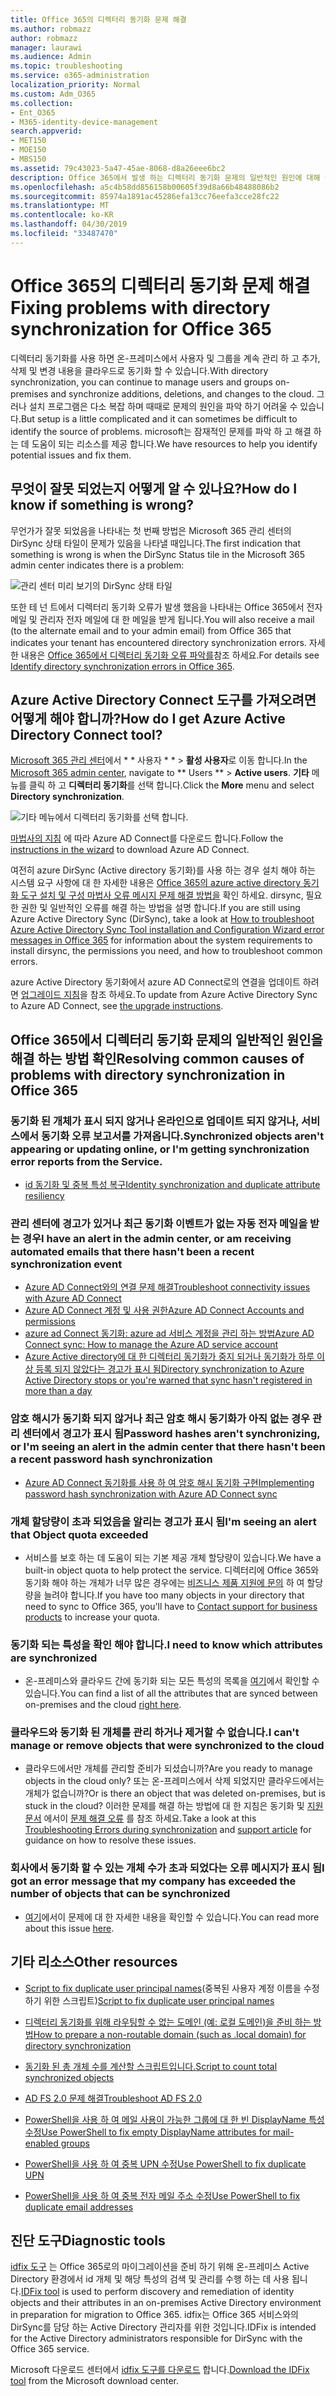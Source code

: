 ```yaml
---
title: Office 365의 디렉터리 동기화 문제 해결
ms.author: robmazz
author: robmazz
manager: laurawi
ms.audience: Admin
ms.topic: troubleshooting
ms.service: o365-administration
localization_priority: Normal
ms.custom: Adm_O365
ms.collection:
- Ent_O365
- M365-identity-device-management
search.appverid:
- MET150
- MOE150
- MBS150
ms.assetid: 79c43023-5a47-45ae-8068-d8a26eee6bc2
description: Office 365에서 발생 하는 디렉터리 동기화 문제의 일반적인 원인에 대해 설명 하 고 이러한 문제를 해결 하는 데 도움이 되는 몇 가지 방법을 제공 합니다.
ms.openlocfilehash: a5c4b58dd856158b00605f39d8a66b48488086b2
ms.sourcegitcommit: 85974a1891ac45286efa13cc76eefa3cce28fc22
ms.translationtype: MT
ms.contentlocale: ko-KR
ms.lasthandoff: 04/30/2019
ms.locfileid: "33487470"
---
```

# <a name="fixing-problems-with-directory-synchronization-for-office-365"></a><span data-ttu-id="20fba-103">Office 365의 디렉터리 동기화 문제 해결</span><span class="sxs-lookup"><span data-stu-id="20fba-103">Fixing problems with directory synchronization for Office 365</span></span>

<span data-ttu-id="20fba-104">디렉터리 동기화를 사용 하면 온-프레미스에서 사용자 및 그룹을 계속 관리 하 고 추가, 삭제 및 변경 내용을 클라우드로 동기화 할 수 있습니다.</span><span class="sxs-lookup"><span data-stu-id="20fba-104">With directory synchronization, you can continue to manage users and groups on-premises and synchronize additions, deletions, and changes to the cloud.</span></span> <span data-ttu-id="20fba-105">그러나 설치 프로그램은 다소 복잡 하며 때때로 문제의 원인을 파악 하기 어려울 수 있습니다.</span><span class="sxs-lookup"><span data-stu-id="20fba-105">But setup is a little complicated and it can sometimes be difficult to identify the source of problems.</span></span> <span data-ttu-id="20fba-106">microsoft는 잠재적인 문제를 파악 하 고 해결 하는 데 도움이 되는 리소스를 제공 합니다.</span><span class="sxs-lookup"><span data-stu-id="20fba-106">We have resources to help you identify potential issues and fix them.</span></span>
  
## <a name="how-do-i-know-if-something-is-wrong"></a><span data-ttu-id="20fba-107">무엇이 잘못 되었는지 어떻게 알 수 있나요?</span><span class="sxs-lookup"><span data-stu-id="20fba-107">How do I know if something is wrong?</span></span>

<span data-ttu-id="20fba-108">무언가가 잘못 되었음을 나타내는 첫 번째 방법은 Microsoft 365 관리 센터의 DirSync 상태 타일이 문제가 있음을 나타낼 때입니다.</span><span class="sxs-lookup"><span data-stu-id="20fba-108">The first indication that something is wrong is when the DirSync Status tile in the Microsoft 365 admin center indicates there is a problem:</span></span>
  
![관리 센터 미리 보기의 DirSync 상태 타일](media/060006e9-de61-49d5-8979-e77cda198e71.png)
  
<span data-ttu-id="20fba-110">또한 테 넌 트에서 디렉터리 동기화 오류가 발생 했음을 나타내는 Office 365에서 전자 메일 및 관리자 전자 메일에 대 한 메일을 받게 됩니다.</span><span class="sxs-lookup"><span data-stu-id="20fba-110">You will also receive a mail (to the alternate email and to your admin email) from Office 365 that indicates your tenant has encountered directory synchronization errors.</span></span> <span data-ttu-id="20fba-111">자세한 내용은 [Office 365에서 디렉터리 동기화 오류 파악를](identify-directory-synchronization-errors.md)참조 하세요.</span><span class="sxs-lookup"><span data-stu-id="20fba-111">For details see [Identify directory synchronization errors in Office 365](identify-directory-synchronization-errors.md).</span></span>
  
## <a name="how-do-i-get-azure-active-directory-connect-tool"></a><span data-ttu-id="20fba-112">Azure Active Directory Connect 도구를 가져오려면 어떻게 해야 합니까?</span><span class="sxs-lookup"><span data-stu-id="20fba-112">How do I get Azure Active Directory Connect tool?</span></span>

<span data-ttu-id="20fba-113">[Microsoft 365 관리 센터](https://admin.microsoft.com)에서 \* \* 사용자 \* \* \> **활성 사용자**로 이동 합니다.</span><span class="sxs-lookup"><span data-stu-id="20fba-113">In the [Microsoft 365 admin center](https://admin.microsoft.com), navigate to \*\* Users \*\* \> **Active users**.</span></span> <span data-ttu-id="20fba-114">**기타** 메뉴를 클릭 하 고 **디렉터리 동기화**를 선택 합니다.</span><span class="sxs-lookup"><span data-stu-id="20fba-114">Click the **More** menu and select **Directory synchronization**.</span></span> 
  
![기타 메뉴에서 디렉터리 동기화를 선택 합니다.](media/dc6669e5-c01b-471e-9cdf-04f5d44e1c4b.png)
  
<span data-ttu-id="20fba-116">[마법사의 지침](set-up-directory-synchronization.md) 에 따라 Azure AD Connect를 다운로드 합니다.</span><span class="sxs-lookup"><span data-stu-id="20fba-116">Follow the [instructions in the wizard](set-up-directory-synchronization.md) to download Azure AD Connect.</span></span> 
  
<span data-ttu-id="20fba-117">여전히 azure DirSync (Active directory 동기화)를 사용 하는 경우 설치 해야 하는 시스템 요구 사항에 대 한 자세한 내용은 [Office 365의 azure active directory 동기화 도구 설치 및 구성 마법사 오류 메시지 문제 해결 방법을](https://go.microsoft.com/fwlink/p/?LinkId=396717) 확인 하세요. dirsync, 필요한 권한 및 일반적인 오류를 해결 하는 방법을 설명 합니다.</span><span class="sxs-lookup"><span data-stu-id="20fba-117">If you are still using Azure Active Directory Sync (DirSync), take a look at [How to troubleshoot Azure Active Directory Sync Tool installation and Configuration Wizard error messages in Office 365](https://go.microsoft.com/fwlink/p/?LinkId=396717) for information about the system requirements to install dirsync, the permissions you need, and how to troubleshoot common errors.</span></span> 
  
<span data-ttu-id="20fba-118">azure Active Directory 동기화에서 azure AD Connect로의 연결을 업데이트 하려면 [업그레이드 지침](https://go.microsoft.com/fwlink/p/?LinkId=733240)을 참조 하세요.</span><span class="sxs-lookup"><span data-stu-id="20fba-118">To update from Azure Active Directory Sync to Azure AD Connect, see [the upgrade instructions](https://go.microsoft.com/fwlink/p/?LinkId=733240).</span></span>
  
## <a name="resolving-common-causes-of-problems-with-directory-synchronization-in-office-365"></a><span data-ttu-id="20fba-119">Office 365에서 디렉터리 동기화 문제의 일반적인 원인을 해결 하는 방법 확인</span><span class="sxs-lookup"><span data-stu-id="20fba-119">Resolving common causes of problems with directory synchronization in Office 365</span></span>

### <a name="synchronized-objects-arent-appearing-or-updating-online-or-im-getting-synchronization-error-reports-from-the-service"></a><span data-ttu-id="20fba-120">**동기화 된 개체가 표시 되지 않거나 온라인으로 업데이트 되지 않거나, 서비스에서 동기화 오류 보고서를 가져옵니다.**</span><span class="sxs-lookup"><span data-stu-id="20fba-120">**Synchronized objects aren't appearing or updating online, or I'm getting synchronization error reports from the Service.**</span></span>

- [<span data-ttu-id="20fba-121">id 동기화 및 중복 특성 복구</span><span class="sxs-lookup"><span data-stu-id="20fba-121">Identity synchronization and duplicate attribute resiliency</span></span>](https://docs.microsoft.com/azure/active-directory/hybrid/how-to-connect-syncservice-duplicate-attribute-resiliency)

### <a name="i-have-an-alert-in-the-admin-center-or-am-receiving-automated-emails-that-there-hasnt-been-a-recent-synchronization-event"></a><span data-ttu-id="20fba-122">**관리 센터에 경고가 있거나 최근 동기화 이벤트가 없는 자동 전자 메일을 받는 경우**</span><span class="sxs-lookup"><span data-stu-id="20fba-122">**I have an alert in the admin center, or am receiving automated emails that there hasn't been a recent synchronization event**</span></span>
- [<span data-ttu-id="20fba-123">Azure AD Connect와의 연결 문제 해결</span><span class="sxs-lookup"><span data-stu-id="20fba-123">Troubleshoot connectivity issues with Azure AD Connect</span></span>](https://docs.microsoft.com/azure/active-directory/hybrid/tshoot-connect-connectivity)
- [<span data-ttu-id="20fba-124">Azure AD Connect 계정 및 사용 권한</span><span class="sxs-lookup"><span data-stu-id="20fba-124">Azure AD Connect Accounts and permissions</span></span>](https://go.microsoft.com/fwlink/p/?LinkId=820598)
- [<span data-ttu-id="20fba-125">azure ad Connect 동기화: azure ad 서비스 계정을 관리 하는 방법</span><span class="sxs-lookup"><span data-stu-id="20fba-125">Azure AD Connect sync: How to manage the Azure AD service account</span></span>](https://docs.microsoft.com/azure/active-directory/hybrid/how-to-connect-azureadaccount)
- [<span data-ttu-id="20fba-126">Azure Active directory에 대 한 디렉터리 동기화가 중지 되거나 동기화가 하루 이상 등록 되지 않았다는 경고가 표시 됨</span><span class="sxs-lookup"><span data-stu-id="20fba-126">Directory synchronization to Azure Active Directory stops or you're warned that sync hasn't registered in more than a day</span></span>](https://support.microsoft.com/help/2882421/directory-synchronization-to-azure-active-directory-stops-or-you-re-warned-that-sync-hasn-t-registered-in-more-than-a-day)

### <a name="password-hashes-arent-synchronizing-or-im-seeing-an-alert-in-the-admin-center-that-there-hasnt-been-a-recent-password-hash-synchronization"></a><span data-ttu-id="20fba-127">**암호 해시가 동기화 되지 않거나 최근 암호 해시 동기화가 아직 없는 경우 관리 센터에서 경고가 표시 됨**</span><span class="sxs-lookup"><span data-stu-id="20fba-127">**Password hashes aren't synchronizing, or I'm seeing an alert in the admin center that there hasn't been a recent password hash synchronization**</span></span>
- [<span data-ttu-id="20fba-128">Azure AD Connect 동기화를 사용 하 여 암호 해시 동기화 구현</span><span class="sxs-lookup"><span data-stu-id="20fba-128">Implementing password hash synchronization with Azure AD Connect sync</span></span>](https://docs.microsoft.com/azure/active-directory/hybrid/how-to-connect-password-hash-synchronization)

### <a name="im-seeing-an-alert-that-object-quota-exceeded"></a><span data-ttu-id="20fba-129">**개체 할당량이 초과 되었음을 알리는 경고가 표시 됨**</span><span class="sxs-lookup"><span data-stu-id="20fba-129">**I'm seeing an alert that Object quota exceeded**</span></span>
- <span data-ttu-id="20fba-130">서비스를 보호 하는 데 도움이 되는 기본 제공 개체 할당량이 있습니다.</span><span class="sxs-lookup"><span data-stu-id="20fba-130">We have a built-in object quota to help protect the service.</span></span> <span data-ttu-id="20fba-131">디렉터리에 Office 365와 동기화 해야 하는 개체가 너무 많은 경우에는 [비즈니스 제품 지원에 문의](https://support.office.com/article/32a17ca7-6fa0-4870-8a8d-e25ba4ccfd4b) 하 여 할당량을 늘려야 합니다.</span><span class="sxs-lookup"><span data-stu-id="20fba-131">If you have too many objects in your directory that need to sync to Office 365, you'll have to [Contact support for business products](https://support.office.com/article/32a17ca7-6fa0-4870-8a8d-e25ba4ccfd4b) to increase your quota.</span></span>

### <a name="i-need-to-know-which-attributes-are-synchronized"></a><span data-ttu-id="20fba-132">**동기화 되는 특성을 확인 해야 합니다.**</span><span class="sxs-lookup"><span data-stu-id="20fba-132">**I need to know which attributes are synchronized**</span></span>
- <span data-ttu-id="20fba-133">온-프레미스와 클라우드 간에 동기화 되는 모든 특성의 목록을 [여기](https://go.microsoft.com/fwlink/p/?LinkId=396719)에서 확인할 수 있습니다.</span><span class="sxs-lookup"><span data-stu-id="20fba-133">You can find a list of all the attributes that are synced between on-premises and the cloud [right here](https://go.microsoft.com/fwlink/p/?LinkId=396719).</span></span>

### <a name="i-cant-manage-or-remove-objects-that-were-synchronized-to-the-cloud"></a><span data-ttu-id="20fba-134">**클라우드와 동기화 된 개체를 관리 하거나 제거할 수 없습니다.**</span><span class="sxs-lookup"><span data-stu-id="20fba-134">**I can't manage or remove objects that were synchronized to the cloud**</span></span>
- <span data-ttu-id="20fba-135">클라우드에서만 개체를 관리할 준비가 되셨습니까?</span><span class="sxs-lookup"><span data-stu-id="20fba-135">Are you ready to manage objects in the cloud only?</span></span> <span data-ttu-id="20fba-136">또는 온-프레미스에서 삭제 되었지만 클라우드에서는 개체가 없습니까?</span><span class="sxs-lookup"><span data-stu-id="20fba-136">Or is there an object that was deleted on-premises, but is stuck in the cloud?</span></span> <span data-ttu-id="20fba-137">이러한 문제를 해결 하는 방법에 대 한 지침은 동기화 및 [지원 문서](https://go.microsoft.com/fwlink/p/?LinkId=396720) 에서이 [문제 해결 오류](https://go.microsoft.com/fwlink/p/?linkid=842044) 를 참조 하세요.</span><span class="sxs-lookup"><span data-stu-id="20fba-137">Take a look at this [Troubleshooting Errors during synchronization](https://go.microsoft.com/fwlink/p/?linkid=842044) and [support article](https://go.microsoft.com/fwlink/p/?LinkId=396720) for guidance on how to resolve these issues.</span></span>

### <a name="i-got-an-error-message-that-my-company-has-exceeded-the-number-of-objects-that-can-be-synchronized"></a><span data-ttu-id="20fba-138">**회사에서 동기화 할 수 있는 개체 수가 초과 되었다는 오류 메시지가 표시 됨**</span><span class="sxs-lookup"><span data-stu-id="20fba-138">**I got an error message that my company has exceeded the number of objects that can be synchronized**</span></span>
- <span data-ttu-id="20fba-139">[여기](https://go.microsoft.com/fwlink/p/?LinkId=396721)에서이 문제에 대 한 자세한 내용을 확인할 수 있습니다.</span><span class="sxs-lookup"><span data-stu-id="20fba-139">You can read more about this issue [here](https://go.microsoft.com/fwlink/p/?LinkId=396721).</span></span>
   
## <a name="other-resources"></a><span data-ttu-id="20fba-140">기타 리소스</span><span class="sxs-lookup"><span data-stu-id="20fba-140">Other resources</span></span>

- <span data-ttu-id="20fba-141">[Script to fix duplicate user principal names](https://go.microsoft.com/fwlink/p/?LinkId=396725)(중복된 사용자 계정 이름을 수정하기 위한 스크립트)</span><span class="sxs-lookup"><span data-stu-id="20fba-141">[Script to fix duplicate user principal names](https://go.microsoft.com/fwlink/p/?LinkId=396725)</span></span>
    
- [<span data-ttu-id="20fba-142">디렉터리 동기화를 위해 라우팅할 수 없는 도메인 (예: 로컬 도메인)을 준비 하는 방법</span><span class="sxs-lookup"><span data-stu-id="20fba-142">How to prepare a non-routable domain (such as .local domain) for directory synchronization</span></span>](prepare-a-non-routable-domain-for-directory-synchronization.md)
    
- [<span data-ttu-id="20fba-143">동기화 된 총 개체 수를 계산할 스크립트입니다.</span><span class="sxs-lookup"><span data-stu-id="20fba-143">Script to count total synchronized objects</span></span>](https://go.microsoft.com/fwlink/p/?LinkId=396726)
    
- [<span data-ttu-id="20fba-144">AD FS 2.0 문제 해결</span><span class="sxs-lookup"><span data-stu-id="20fba-144">Troubleshoot AD FS 2.0</span></span>](https://go.microsoft.com/fwlink/p/?LinkId=396727)
    
- [<span data-ttu-id="20fba-145">PowerShell을 사용 하 여 메일 사용이 가능한 그룹에 대 한 빈 DisplayName 특성 수정</span><span class="sxs-lookup"><span data-stu-id="20fba-145">Use PowerShell to fix empty DisplayName attributes for mail-enabled groups</span></span>](https://go.microsoft.com/fwlink/p/?LinkId=396728)
    
- [<span data-ttu-id="20fba-146">PowerShell을 사용 하 여 중복 UPN 수정</span><span class="sxs-lookup"><span data-stu-id="20fba-146">Use PowerShell to fix duplicate UPN</span></span>](https://go.microsoft.com/fwlink/p/?LinkId=396730)
    
- [<span data-ttu-id="20fba-147">PowerShell을 사용 하 여 중복 전자 메일 주소 수정</span><span class="sxs-lookup"><span data-stu-id="20fba-147">Use PowerShell to fix duplicate email addresses</span></span>](https://go.microsoft.com/fwlink/p/?LinkId=396731)
    
## <a name="diagnostic-tools"></a><span data-ttu-id="20fba-148">진단 도구</span><span class="sxs-lookup"><span data-stu-id="20fba-148">Diagnostic tools</span></span>

<span data-ttu-id="20fba-149">[idfix 도구](prepare-directory-attributes-for-synch-with-idfix.md) 는 Office 365로의 마이그레이션을 준비 하기 위해 온-프레미스 Active Directory 환경에서 id 개체 및 해당 특성의 검색 및 관리를 수행 하는 데 사용 됩니다.</span><span class="sxs-lookup"><span data-stu-id="20fba-149">[IDFix tool](prepare-directory-attributes-for-synch-with-idfix.md) is used to perform discovery and remediation of identity objects and their attributes in an on-premises Active Directory environment in preparation for migration to Office 365.</span></span> <span data-ttu-id="20fba-150">idfix는 Office 365 서비스와의 DirSync를 담당 하는 Active Directory 관리자를 위한 것입니다.</span><span class="sxs-lookup"><span data-stu-id="20fba-150">IDFix is intended for the Active Directory administrators responsible for DirSync with the Office 365 service.</span></span> 

<span data-ttu-id="20fba-151">Microsoft 다운로드 센터에서 [idfix 도구를 다운로드](https://go.microsoft.com/fwlink/p/?LinkId=396718) 합니다.</span><span class="sxs-lookup"><span data-stu-id="20fba-151">[Download the IDFix tool](https://go.microsoft.com/fwlink/p/?LinkId=396718) from the Microsoft download center.</span></span>